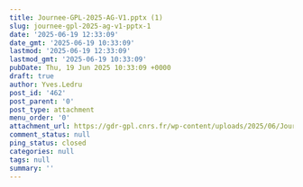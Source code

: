 ```yaml
---
title: Journee-GPL-2025-AG-V1.pptx (1)
slug: journee-gpl-2025-ag-v1-pptx-1
date: '2025-06-19 12:33:09'
date_gmt: '2025-06-19 10:33:09'
lastmod: '2025-06-19 12:33:09'
lastmod_gmt: '2025-06-19 10:33:09'
pubDate: Thu, 19 Jun 2025 10:33:09 +0000
draft: true
author: Yves.Ledru
post_id: '462'
post_parent: '0'
post_type: attachment
menu_order: '0'
attachment_url: https://gdr-gpl.cnrs.fr/wp-content/uploads/2025/06/Journee-GPL-2025-AG-V1.pptx-1.pdf
comment_status: null
ping_status: closed
categories: null
tags: null
summary: ''
---
```



